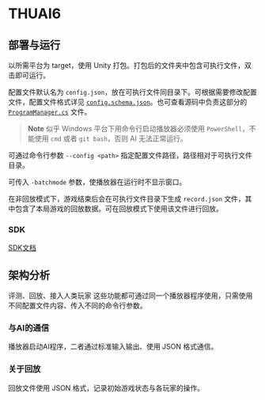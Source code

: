 # THUAI6

## 部署与运行

以所需平台为 target，使用 Unity 打包。打包后的文件夹中包含可执行文件，双击即可运行。

配置文件默认名为 `config.json`，放在可执行文件同目录下。可根据需要修改配置文件，配置文件格式详见 [`config.schema.json`](https://raw.githubusercontent.com/THUAI6-ssast/Game/main/docs/config.schema.json)。也可查看源码中负责这部分的 [`ProgramManager.cs`](https://github.com/THUAI6-ssast/Game/blob/main/Assets/Scripts/ProgramManager.cs) 文件。

> **Note**
> 似乎 Windows 平台下用命令行启动播放器必须使用 `PowerShell`，不能使用 `cmd` 或者 `git bash`，否则 AI 无法正常运行。

可通过命令行参数 `--config <path>` 指定配置文件路径，路径相对于可执行文件目录。

可传入 `-batchmode` 参数，使播放器在运行时不显示窗口。

在非回放模式下，游戏结束后会在可执行文件目录下生成 `record.json` 文件，其中包含了本局游戏的回放数据。可在回放模式下使用该文件进行回放。

### SDK

[SDK文档](docs/SDK文档.md)

## 架构分析

评测、回放、接入人类玩家 这些功能都可通过同一个播放器程序使用，只需使用不同配置文件内容、传入不同的命令行参数。

### 与AI的通信

播放器启动AI程序，二者通过标准输入输出、使用 JSON 格式通信。

### 关于回放

回放文件使用 JSON 格式，记录初始游戏状态与各玩家的操作。
